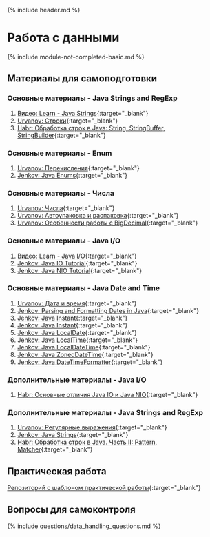 {% include header.md %}

Работа с данными
===
{% include module-not-completed-basic.md %}

Материалы для самоподготовки
---------------------
### Основные материалы - Java Strings and RegExp
1. [Видео: Learn - Java Strings](https://learn.by/courses/course-v1:EPAM+JS_RD_BY+ext1/about){:target="_blank"}
1. [Urvanov: Строки](https://urvanov.ru/2016/04/20/java-8-%d1%81%d1%82%d1%80%d0%be%d0%ba%d0%b8){:target="_blank"}
1. [Habr: Обработка строк в Java: String, StringBuffer, StringBuilder](https://habr.com/ru/post/260767){:target="_blank"}

### Основные материалы - Enum
1. [Urvanov: Перечисления](https://urvanov.ru/2016/04/14/java-8-%d0%bf%d0%b5%d1%80%d0%b5%d1%87%d0%b8%d1%81%d0%bb%d0%b5%d0%bd%d0%b8%d1%8f){:target="_blank"}
1. [Jenkov: Java Enums](http://tutorials.jenkov.com/java/enums.html){:target="_blank"}

### Основные материалы - Числа
1. [Urvanov: Числа](https://urvanov.ru/2016/04/17/java-8-%d1%87%d0%b8%d1%81%d0%bb%d0%b0){:target="_blank"}
1. [Urvanov: Автоупаковка и распаковка](https://urvanov.ru/2016/04/21/java-8-%d0%b0%d0%b2%d1%82%d0%be%d1%83%d0%bf%d0%b0%d0%ba%d0%be%d0%b2%d0%ba%d0%b0-%d0%b8-%d1%80%d0%b0%d1%81%d0%bf%d0%b0%d0%ba%d0%be%d0%b2%d0%ba%d0%b0){:target="_blank"}
1. [Urvanov: Особенности работы с BigDecimal](https://urvanov.ru/2015/06/23/%d0%be%d1%81%d0%be%d0%b1%d0%b5%d0%bd%d0%bd%d0%be%d1%81%d1%82%d0%b8-%d1%80%d0%b0%d0%b1%d0%be%d1%82%d1%8b-%d1%81-java-math-bigdecimal){:target="_blank"}

### Основные материалы - Java I/O
1. [Видео: Learn - Java I/O](https://learn.by/courses/course-v1:EPAM+JIO+ext1/about){:target="_blank"}
1. [Jenkov: Java IO Tutorial](http://tutorials.jenkov.com/java-io/index.html){:target="_blank"}
1. [Jenkov: Java NIO Tutorial](http://tutorials.jenkov.com/java-nio/index.html){:target="_blank"}

### Основные материалы - Java Date and Time
1. [Urvanov: Дата и время](https://urvanov.ru/2016/06/16/java-8-%D0%B4%D0%B0%D1%82%D0%B0-%D0%B8-%D0%B2%D1%80%D0%B5%D0%BC%D1%8F/){:target="_blank"}
1. [Jenkov: Parsing and Formatting Dates in Java](http://tutorials.jenkov.com/java-date-time/parsing-formatting-dates.html){:target="_blank"}
1. [Jenkov: Java Instant](http://tutorials.jenkov.com/java-date-time/instant.html){:target="_blank"}
1. [Jenkov: Java Instant](http://tutorials.jenkov.com/java-date-time/duration.html){:target="_blank"}
1. [Jenkov: Java LocalDate](http://tutorials.jenkov.com/java-date-time/localdate.html){:target="_blank"}
1. [Jenkov: Java LocalTime](http://tutorials.jenkov.com/java-date-time/localtime.html){:target="_blank"}
1. [Jenkov: Java LocalDateTime](http://tutorials.jenkov.com/java-date-time/localdatetime.html){:target="_blank"}
1. [Jenkov: Java ZonedDateTime](http://tutorials.jenkov.com/java-date-time/zoneddatetime.html){:target="_blank"}
1. [Jenkov: Java DateTimeFormatter](http://tutorials.jenkov.com/java-date-time/datetimeformatter.html){:target="_blank"}

### Дополнительные материалы - Java I/O
1. [Habr: Основные отличия Java IO и Java NIO](https://habr.com/ru/post/235585/){:target="_blank"}

### Дополнительные материалы - Java Strings and RegExp
1. [Urvanov: Регулярные выражения](https://urvanov.ru/2016/06/08/java-8-%D1%80%D0%B5%D0%B3%D1%83%D0%BB%D1%8F%D1%80%D0%BD%D1%8B%D0%B5-%D0%B2%D1%8B%D1%80%D0%B0%D0%B6%D0%B5%D0%BD%D0%B8%D1%8F/){:target="_blank"}
1. [Jenkov: Java Strings](http://tutorials.jenkov.com/java/strings.html){:target="_blank"}
1. [Habr: Обработка строк в Java. Часть II: Pattern, Matcher](https://habr.com/ru/post/260773/){:target="_blank"}

Практическая работа
---------------------
[Репозиторий с шаблоном практической работы](https://github.com/java-online-course/java-data-handling-template){:target="_blank"}

Вопросы для самоконтроля
---------------------
{% include questions/data_handling_questions.md %}